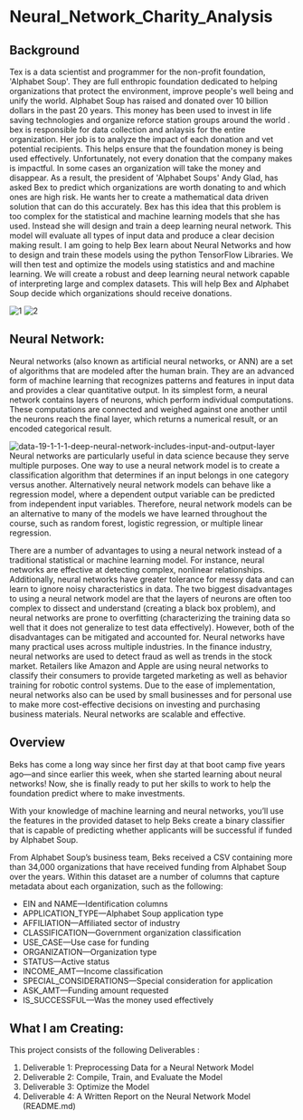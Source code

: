 # Neural_Network_Charity_Analysis



## Background
Tex is a data scientist and programmer for the non-profit foundation, 'Alphabet Soup'. They are full enthropic foundation dedicated to helping organizations that protect the environment, improve people's well being and unify the world. Alphabet Soup has raised and donated over 10 billion dollars in the past 20 years. This money has been used to invest in life saving technologies and organize reforce station groups around the world . bex is responsible for data collection and anlaysis for the entire organization. Her job is to analyze the impact of each donation and vet potential recipients. This helps ensure that the foundation money is being used effectively. Unfortunately, not every donation that the company makes is impactful. In some cases an organization will take the money and disappear. As a result, the president of 'Alphabet Soups' Andy Glad, has asked Bex to predict which organizations are worth donating to and which ones are high risk. He wants her to create a mathematical data driven solution that can do this accurately. Bex has this idea that this problem is too complex for the statistical and machine learning models that she has used. Instead she will design and train a deep learning neural network. This model will evaluate all types of input data and produce a clear decision making result. I am going to help Bex learn about Neural Networks and how to design and train these models using the python TensorFlow Libraries. We will then test and optimize the models using statistics and and machine learning. We will create a robust and deep learning neural network capable of interpreting large and complex datasets. This will help Bex and Alphabet Soup decide which organizations should receive donations. 

![1](https://user-images.githubusercontent.com/23488019/157788996-5130eb23-b24b-44c1-9bd8-92ec1db19632.PNG)
![2](https://user-images.githubusercontent.com/23488019/157789004-8726abb2-68aa-430b-b57f-9c2b21426fc9.PNG)


## Neural Network:
Neural networks (also known as artificial neural networks, or ANN) are a set of algorithms that are modeled after the human brain. They are an advanced form of machine learning that recognizes patterns and features in input data and provides a clear quantitative output. In its simplest form, a neural network contains layers of neurons, which perform individual computations. These computations are connected and weighed against one another until the neurons reach the final layer, which returns a numerical result, or an encoded categorical result.

![data-19-1-1-1-deep-neural-network-includes-input-and-output-layer](https://user-images.githubusercontent.com/23488019/157789081-760491cd-75fc-4b77-a3ae-af283fd50bd7.gif)
Neural networks are particularly useful in data science because they serve multiple purposes. One way to use a neural network model is to create a classification algorithm that determines if an input belongs in one category versus another. Alternatively neural network models can behave like a regression model, where a dependent output variable can be predicted from independent input variables. Therefore, neural network models can be an alternative to many of the models we have learned throughout the course, such as random forest, logistic regression, or multiple linear regression.

There are a number of advantages to using a neural network instead of a traditional statistical or machine learning model. For instance, neural networks are effective at detecting complex, nonlinear relationships. Additionally, neural networks have greater tolerance for messy data and can learn to ignore noisy characteristics in data. The two biggest disadvantages to using a neural network model are that the layers of neurons are often too complex to dissect and understand (creating a black box problem), and neural networks are prone to overfitting (characterizing the training data so well that it does not generalize to test data effectively). However, both of the disadvantages can be mitigated and accounted for. Neural networks have many practical uses across multiple industries. In the finance industry, neural networks are used to detect fraud as well as trends in the stock market. Retailers like Amazon and Apple are using neural networks to classify their consumers to provide targeted marketing as well as behavior training for robotic control systems. Due to the ease of implementation, neural networks also can be used by small businesses and for personal use to make more cost-effective decisions on investing and purchasing business materials. Neural networks are scalable and effective.

## Overview
Beks has come a long way since her first day at that boot camp five years ago—and since earlier this week, when she started learning about neural networks! Now, she is finally ready to put her skills to work to help the foundation predict where to make investments.

With your knowledge of machine learning and neural networks, you’ll use the features in the provided dataset to help Beks create a binary classifier that is capable of predicting whether applicants will be successful if funded by Alphabet Soup.

From Alphabet Soup’s business team, Beks received a CSV containing more than 34,000 organizations that have received funding from Alphabet Soup over the years. Within this dataset are a number of columns that capture metadata about each organization, such as the following:

- EIN and NAME—Identification columns
- APPLICATION_TYPE—Alphabet Soup application type
- AFFILIATION—Affiliated sector of industry
- CLASSIFICATION—Government organization classification
- USE_CASE—Use case for funding
- ORGANIZATION—Organization type
- STATUS—Active status
- INCOME_AMT—Income classification
- SPECIAL_CONSIDERATIONS—Special consideration for application
- ASK_AMT—Funding amount requested
- IS_SUCCESSFUL—Was the money used effectively

## What I am Creating:
This project consists of the following Deliverables :
1. Deliverable 1: Preprocessing Data for a Neural Network Model
2. Deliverable 2: Compile, Train, and Evaluate the Model
3. Deliverable 3: Optimize the Model
4. Deliverable 4: A Written Report on the Neural Network Model (README.md)
